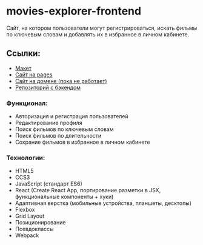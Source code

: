 # movies-explorer-frontend

Сайт, на котором пользователи могут регистрироваться, искать фильмы по ключевым словам и добавлять их в избранное в личном кабинете.

## Ссылки:
+ [Макет](https://www.figma.com/file/dxveBHjdanDg2Nf3xO6MIV/Diploma?node-id=891%3A3857&t=pYxrJ3t7QAqiZWAo-1)  
+ [Сайт на pages](https://apant94.github.io/movies-explorer-frontend/)
+ [Cайт на домене (пока не работает)](https://apantdiploma.nomoredomains.work/)
+ [Репозиторий с бэкендом](https://github.com/apant94/movies-explorer-api)

### Функционал:
+ Авторизация и регистрация пользователей
+ Редактирование профиля
+ Поиск фильмов по ключевым словам
+ Поиск фильмов по длительности
+ Сохрание фильмов в избранное в личном кабинете

### Технологии:
+ HTML5
+ CCS3
+ JavaScript (стандарт ES6)
+ React (Create React App, портирование разметки в JSX, функциональные компоненты + хуки)
+ Адаптивная верстка (мобильные устройства, планшеты, десктопы)
+ Flexbox
+ Grid Layout
+ Позиционирование
+ Псевдоклассы
+ Webpack

